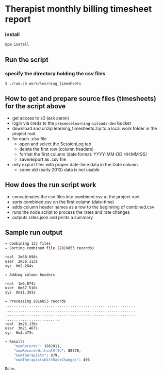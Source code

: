 # Therapist monthly billing timesheet report

### install
``` sh
npm install
```

## Run the script

### specify the directory holding the csv files
``` sh
$ ./run.sh work/learning_timesheets
```

## How to get and prepare source files (timesheets) for the script above
* get access to s3 (ask aaron)
* login via creds to the `presencelearning-uploads-dev` bucket
* download and unzip learning_timesheets.zip to a local work folder in the project root
* for each .xlsx file
   * open and select the SessionLog tab
   * delete the first row (column headers)
   * format the first column (date format: YYYY-MM-DD HH:MM:SS)
   * save/export as .csv file
* only export files with proper date-time data in the Date column
   * some old (early 2013) data is not usable

## How does the run script work
* concatenates the csv files into combined.csv at the project root
* sorts combined.csv on the first column (date-time)
* adds column header names as a row to the beginning of combined.csv
* runs the node script to process the rates and rate changes
* outputs rates.json and prints a summary

## Sample run output

``` sh
→ Combining 133 files
→ Sorting combined file (2816853 records)

real  2m58.698s
user  2m56.113s
sys  0m2.264s

→ Adding column headers

real  1m6.874s
user  0m57.510s
sys  0m11.393s

→ Processing 2816853 records
............................................................
............................................................
............................................................
.........................
real  3m25.178s
user  3m21.467s
sys  0m4.473s

→ Results
    "numRecords": 1862011,
    "numRecordsWithoutSfId": 80578,
    "numTherapists": 879,
    "numTherapistsWithRateChanges": 496

Done.
```
